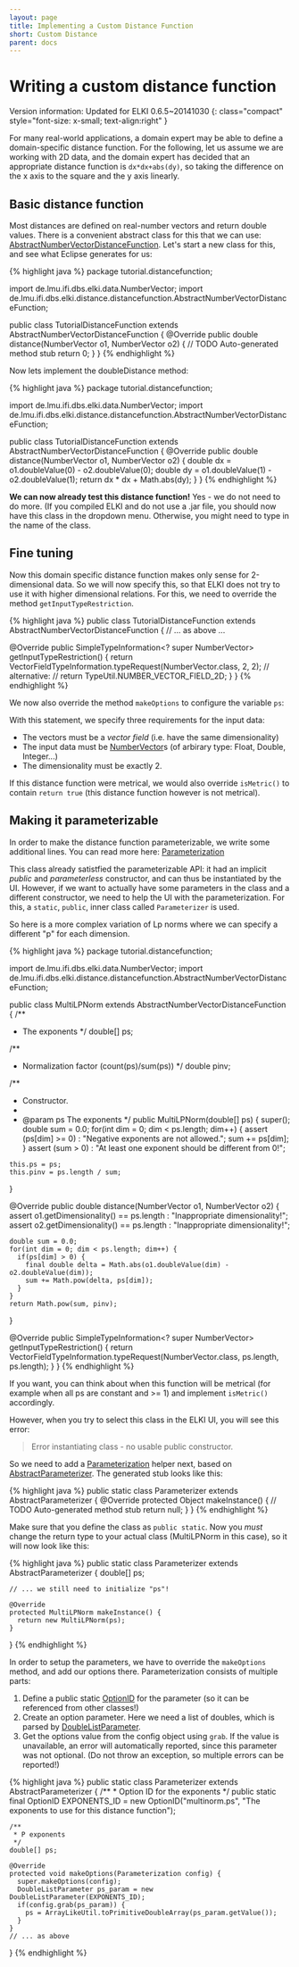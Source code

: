 ```yaml
---
layout: page
title: Implementing a Custom Distance Function
short: Custom Distance
parent: docs
---
```



Writing a custom distance function
==================================

Version information: Updated for ELKI 0.6.5~20141030
{: class="compact" style="font-size: x-small; text-align:right" }

For many real-world applications, a domain expert may be able to define a domain-specific distance function. For the following, let us assume we are working with 2D data, and the domain expert has decided that an appropriate distance function is `dx*dx+abs(dy)`, so taking the difference on the x axis to the square and the y axis linearly.

Basic distance function
-----------------------

Most distances are defined on real-number vectors and return double values. There is a convenient abstract class for this that we can use: [AbstractNumberVectorDistanceFunction](/releases/current/doc/de/lmu/ifi/dbs/elki/distance/distancefunction/AbstractNumberVectorDistanceFunction.html). Let's start a new class for this, and see what Eclipse generates for us:

{% highlight java %}
package tutorial.distancefunction;

import de.lmu.ifi.dbs.elki.data.NumberVector;
import de.lmu.ifi.dbs.elki.distance.distancefunction.AbstractNumberVectorDistanceFunction;

public class TutorialDistanceFunction extends AbstractNumberVectorDistanceFunction {
  @Override
  public double distance(NumberVector o1, NumberVector o2) {
    // TODO Auto-generated method stub
    return 0;
  }
}
{% endhighlight %}

Now lets implement the doubleDistance method:

{% highlight java %}
package tutorial.distancefunction;

import de.lmu.ifi.dbs.elki.data.NumberVector;
import de.lmu.ifi.dbs.elki.distance.distancefunction.AbstractNumberVectorDistanceFunction;

public class TutorialDistanceFunction extends AbstractNumberVectorDistanceFunction {
  @Override
  public double distance(NumberVector o1, NumberVector o2) {
    double dx = o1.doubleValue(0) - o2.doubleValue(0);
    double dy = o1.doubleValue(1) - o2.doubleValue(1);
    return dx * dx + Math.abs(dy);
  }
}
{% endhighlight %}

**We can now already test this distance function!** Yes - we do not need to do more. (If you compiled ELKI and do not use a .jar file, you should now have this class in the dropdown menu. Otherwise, you might need to type in the name of the class.

Fine tuning
-----------

Now this domain specific distance function makes only sense for 2-dimensional data. So we will now specify this, so that ELKI does not try to use it with higher dimensional relations. For this, we need to override the method `getInputTypeRestriction`.

{% highlight java %}
public class TutorialDistanceFunction extends AbstractNumberVectorDistanceFunction {
  // ... as above ...

  @Override
  public SimpleTypeInformation<? super NumberVector> getInputTypeRestriction() {
    return VectorFieldTypeInformation.typeRequest(NumberVector.class, 2, 2);
    // alternative:
    // return TypeUtil.NUMBER_VECTOR_FIELD_2D;
  }
}
{% endhighlight %}

We now also override the method `makeOptions` to configure the variable `ps`:

With this statement, we specify three requirements for the input data:

* The vectors must be a *vector field* (i.e. have the same dimensionality)
* The input data must be [NumberVector](/releases/current/doc/de/lmu/ifi/dbs/elki/data/NumberVector.html)s (of arbirary type: Float, Double, Integer...)
* The dimensionality must be exactly 2.

If this distance function were metrical, we would also override `isMetric()` to contain `return true` (this distance function however is not metrical).

Making it parameterizable
-------------------------

In order to make the distance function parameterizable, we write some additional lines. You can read more here: [Parameterization](/dev/parameterization)

This class already satistfied the parameterizable API: it had an implicit *public* and *parameterless* constructor, and can thus be instantiated by the UI. However, if we want to actually have some parameters in the class and a different constructor, we need to help the UI with the parameterization. For this, a `static`, `public`, inner class called `Parameterizer` is used.

So here is a more complex variation of Lp norms where we can specify a different "p" for each dimension.

{% highlight java %}
package tutorial.distancefunction;

import de.lmu.ifi.dbs.elki.data.NumberVector;
import de.lmu.ifi.dbs.elki.distance.distancefunction.AbstractNumberVectorDistanceFunction;

public class MultiLPNorm extends AbstractNumberVectorDistanceFunction {
  /**
   * The exponents
   */
  double[] ps;

  /**
   * Normalization factor (count(ps)/sum(ps))
   */
  double pinv;

  /**
   * Constructor.
   * 
   * @param ps The exponents
   */
  public MultiLPNorm(double[] ps) {
    super();
    double sum = 0.0;
    for(int dim = 0; dim < ps.length; dim++) {
      assert (ps[dim] >= 0) : "Negative exponents are not allowed.";
      sum += ps[dim];
    }
    assert (sum > 0) : "At least one exponent should be different from 0!";

    this.ps = ps;
    this.pinv = ps.length / sum;
  }

  @Override
  public double distance(NumberVector o1, NumberVector o2) {
    assert o1.getDimensionality() == ps.length : "Inappropriate dimensionality!";
    assert o2.getDimensionality() == ps.length : "Inappropriate dimensionality!";

    double sum = 0.0;
    for(int dim = 0; dim < ps.length; dim++) {
      if(ps[dim] > 0) {
        final double delta = Math.abs(o1.doubleValue(dim) - o2.doubleValue(dim));
        sum += Math.pow(delta, ps[dim]);
      }
    }
    return Math.pow(sum, pinv);
  }

  @Override
  public SimpleTypeInformation<? super NumberVector> getInputTypeRestriction() {
    return VectorFieldTypeInformation.typeRequest(NumberVector.class, ps.length, ps.length);
  }
}
{% endhighlight %}

If you want, you can think about when this function will be metrical (for example when all ps are constant and &gt;= 1) and implement `isMetric()` accordingly.

However, when you try to select this class in the ELKI UI, you will see this error:

> Error instantiating class - no usable public constructor.

So we need to add a [Parameterization](/dev/parameterization) helper next, based on [AbstractParameterizer](/releases/current/doc/de/lmu/ifi/dbs/elki/utilities/optionhandling/AbstractParameterizer.html). The generated stub looks like this:

{% highlight java %}
  public static class Parameterizer extends AbstractParameterizer {
    @Override
    protected Object makeInstance() {
      // TODO Auto-generated method stub
      return null;
    }
  }
{% endhighlight %}

Make sure that you define the class as `public static`. Now you *must* change the return type to your actual class (MultiLPNorm in this case), so it will now look like this:

{% highlight java %}
  public static class Parameterizer extends AbstractParameterizer {
    double[] ps;

    // ... we still need to initialize "ps"!
    
    @Override
    protected MultiLPNorm makeInstance() {
      return new MultiLPNorm(ps);
    }
  }
{% endhighlight %}

In order to setup the parameters, we have to override the `makeOptions` method, and add our options there. Parameterization consists of multiple parts:

1. Define a public static [OptionID](/releases/current/doc/de/lmu/ifi/dbs/elki/utilities/optionhandling/OptionID.html) for the parameter (so it can be referenced from other classes!)
2. Create an option parameter. Here we need a list of doubles, which is parsed by [DoubleListParameter](/releases/current/doc/de/lmu/ifi/dbs/elki/utilities/optionhandling/parameters/DoubleListParameter.html).
3. Get the options value from the config object using `grab`. If the value is unavailable, an error will automatically reported, since this parameter was not optional. (Do not throw an exception, so multiple errors can be reported!)

{% highlight java %}
  public static class Parameterizer extends AbstractParameterizer {
    /**
     * Option ID for the exponents
     */
    public static final OptionID EXPONENTS_ID = new OptionID("multinorm.ps",
        "The exponents to use for this distance function");

    /**
     * P exponents
     */
    double[] ps;

    @Override
    protected void makeOptions(Parameterization config) {
      super.makeOptions(config);
      DoubleListParameter ps_param = new DoubleListParameter(EXPONENTS_ID);
      if(config.grab(ps_param)) {
        ps = ArrayLikeUtil.toPrimitiveDoubleArray(ps_param.getValue());
      }
    }
    // ... as above
  }
{% endhighlight %}
